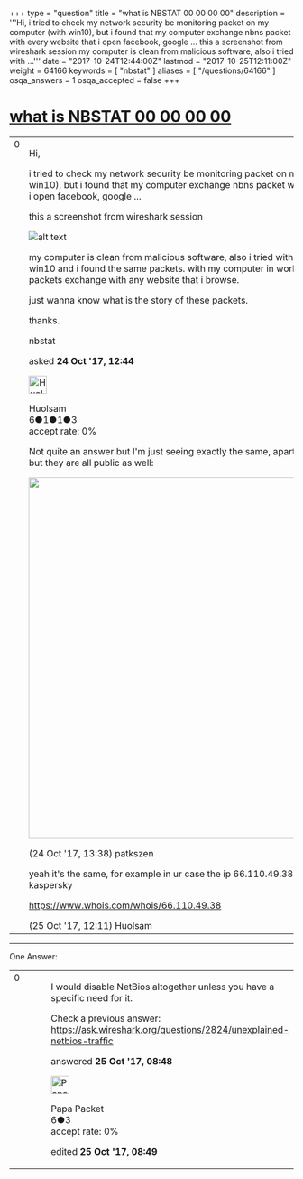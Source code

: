 +++
type = "question"
title = "what is NBSTAT 00 00 00 00"
description = '''Hi, i tried to check my network security be monitoring packet on my computer (with win10), but i found that my computer exchange nbns packet with every website that i open facebook, google ...  this a screenshot from wireshark session  my computer is clean from malicious software, also i tried with ...'''
date = "2017-10-24T12:44:00Z"
lastmod = "2017-10-25T12:11:00Z"
weight = 64166
keywords = [ "nbstat" ]
aliases = [ "/questions/64166" ]
osqa_answers = 1
osqa_accepted = false
+++

<div class="headNormal">

# [what is NBSTAT 00 00 00 00](/questions/64166/what-is-nbstat-00-00-00-00)

</div>

<div id="main-body">

<div id="askform">

<table id="question-table" style="width:100%;"><colgroup><col style="width: 50%" /><col style="width: 50%" /></colgroup><tbody><tr class="odd"><td style="width: 30px; vertical-align: top"><div class="vote-buttons"><span id="post-64166-upvote" class="ajax-command post-vote up" rel="nofollow" title="I like this post (click again to cancel)"> </span><div id="post-64166-score" class="post-score" title="current number of votes">0</div><span id="post-64166-downvote" class="ajax-command post-vote down" rel="nofollow" title="I dont like this post (click again to cancel)"> </span> <span id="favorite-mark" class="ajax-command favorite-mark" rel="nofollow" title="mark/unmark this question as favorite (click again to cancel)"> </span><div id="favorite-count" class="favorite-count"></div></div></td><td><div id="item-right"><div class="question-body"><p>Hi,</p><p>i tried to check my network security be monitoring packet on my computer (with win10), but i found that my computer exchange nbns packet with every website that i open facebook, google ...</p><p>this a screenshot from wireshark session</p><p><img src="https://osqa-ask.wireshark.org/upfiles/Sans_titre.png" alt="alt text" /></p><p>my computer is clean from malicious software, also i tried with a clean vm with win10 and i found the same packets. with my computer in work i found the same packets exchange with any website that i browse.</p><p>just wanna know what is the story of these packets.</p><p>thanks.</p></div><div id="question-tags" class="tags-container tags"><span class="post-tag tag-link-nbstat" rel="tag" title="see questions tagged &#39;nbstat&#39;">nbstat</span></div><div id="question-controls" class="post-controls"></div><div class="post-update-info-container"><div class="post-update-info post-update-info-user"><p>asked <strong>24 Oct '17, 12:44</strong></p><img src="https://secure.gravatar.com/avatar/c0dd74ed646c5b171b679b2de0537257?s=32&amp;d=identicon&amp;r=g" class="gravatar" width="32" height="32" alt="Huolsam&#39;s gravatar image" /><p><span>Huolsam</span><br />
<span class="score" title="6 reputation points">6</span><span title="1 badges"><span class="badge1">●</span><span class="badgecount">1</span></span><span title="1 badges"><span class="silver">●</span><span class="badgecount">1</span></span><span title="3 badges"><span class="bronze">●</span><span class="badgecount">3</span></span><br />
<span class="accept_rate" title="Rate of the user&#39;s accepted answers">accept rate:</span> <span title="Huolsam has no accepted answers">0%</span></p></img></div></div><div id="comments-container-64166" class="comments-container"><span id="64167"></span><div id="comment-64167" class="comment"><div id="post-64167-score" class="comment-score"></div><div class="comment-text"><p>Not quite an answer but I'm just seeing exactly the same, apart from IP addresses but they are all public as well:</p><p><img src="https://osqa-ask.wireshark.org/upfiles/Capture_FvyvDgc.PNG" width="640" /></p></div><div id="comment-64167-info" class="comment-info"><span class="comment-age">(24 Oct '17, 13:38)</span> <span class="comment-user userinfo">patkszen</span></div></div><span id="64202"></span><div id="comment-64202" class="comment"><div id="post-64202-score" class="comment-score"></div><div class="comment-text"><p>yeah it's the same, for example in ur case the ip 66.110.49.38 is belong to kaspersky</p><p><a href="https://www.whois.com/whois/66.110.49.38">https://www.whois.com/whois/66.110.49.38</a></p></div><div id="comment-64202-info" class="comment-info"><span class="comment-age">(25 Oct '17, 12:11)</span> <span class="comment-user userinfo">Huolsam</span></div></div></div><div id="comment-tools-64166" class="comment-tools"></div><div class="clear"></div><div id="comment-64166-form-container" class="comment-form-container"></div><div class="clear"></div></div></td></tr></tbody></table>

------------------------------------------------------------------------

<div class="tabBar">

<span id="sort-top"></span>

<div class="headQuestions">

One Answer:

</div>

</div>

<span id="64193"></span>

<div id="answer-container-64193" class="answer">

<table style="width:100%;"><colgroup><col style="width: 50%" /><col style="width: 50%" /></colgroup><tbody><tr class="odd"><td style="width: 30px; vertical-align: top"><div class="vote-buttons"><span id="post-64193-upvote" class="ajax-command post-vote up" rel="nofollow" title="I like this post (click again to cancel)"> </span><div id="post-64193-score" class="post-score" title="current number of votes">0</div><span id="post-64193-downvote" class="ajax-command post-vote down" rel="nofollow" title="I dont like this post (click again to cancel)"> </span></div></td><td><div class="item-right"><div class="answer-body"><p>I would disable NetBios altogether unless you have a specific need for it.</p><p>Check a previous answer: <a href="https://ask.wireshark.org/questions/2824/unexplained-netbios-traffic">https://ask.wireshark.org/questions/2824/unexplained-netbios-traffic</a></p></div><div class="answer-controls post-controls"></div><div class="post-update-info-container"><div class="post-update-info post-update-info-user"><p>answered <strong>25 Oct '17, 08:48</strong></p><img src="https://secure.gravatar.com/avatar/9591804f3aac21bac1d826cac0cd1109?s=32&amp;d=identicon&amp;r=g" class="gravatar" width="32" height="32" alt="Papa%20Packet&#39;s gravatar image" /><p><span>Papa Packet</span><br />
<span class="score" title="6 reputation points">6</span><span title="3 badges"><span class="bronze">●</span><span class="badgecount">3</span></span><br />
<span class="accept_rate" title="Rate of the user&#39;s accepted answers">accept rate:</span> <span title="Papa Packet has no accepted answers">0%</span></p></img></div><div class="post-update-info post-update-info-edited"><p><span> edited <strong>25 Oct '17, 08:49</strong> </span></p></div></div><div id="comments-container-64193" class="comments-container"></div><div id="comment-tools-64193" class="comment-tools"></div><div class="clear"></div><div id="comment-64193-form-container" class="comment-form-container"></div><div class="clear"></div></div></td></tr></tbody></table>

</div>

<div class="paginator-container-left">

</div>

</div>

</div>

